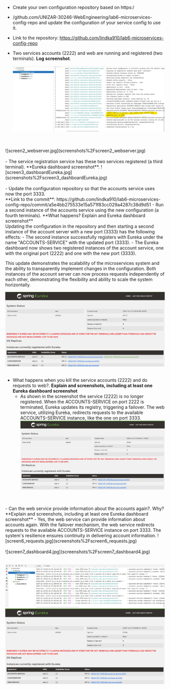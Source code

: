- Create your own configuration repository based on https:/
- /github.com/UNIZAR-30246-WebEngineering/lab6-microservices-config-repo 
and update the configuration of your service config to use it. 

- Link to the repository: https://github.com/lindka910/lab6-microservices-config-repo

- Two services accounts (2222) and web are running and registered (two terminals). **Log screenshot**.
  <br>
  <br>
  ![screen1_accounts.jpg](screenshots%2Fscreen1_accounts.jpg)
<br>
<br>
  ![screen2_webserver.jpg](screenshots%2Fscreen2_webserver.jpg)
<br>
<br>
- The service registration service has these two services registered (a third terminal). **Eureka dashboard screenshot**.
  ![screen3_dashboardEureka.jpg](screenshots%2Fscreen3_dashboardEureka.jpg)
<br>
<br>
- Update the configuration repository so that the accounts service uses now the port 3333. 
<br>**Link to the commit**:
  https://github.com/lindka910/lab6-microservices-config-repo/commit/a5e4bb275533e15a571f83cc029a4287c38d9d51
- Run a second instance of the accounts service using the new configuration (a fourth terminals).
**What happens? Explain and Eureka dashboard screenshot**<br>
  Updating the configuration in the repository and then starting a second instance of the account server with a new port (3333) has the following effects:
  - The second instance successfully registers with Eureka under the name "ACCOUNTS-SERVICE" with the updated port (3333).
  - The Eureka dashboard now shows two registered instances of the account service, one with the original port (2222) and one with the new port (3333).

  This update demonstrates the scalability of the microservices system and the ability to transparently implement changes in the configuration. Both instances of the account server can now process requests independently of each other, demonstrating the flexibility and ability to scale the system horizontally. 
    
  ![screen4_dashboard2.jpg](screenshots%2Fscreen4_dashboard2.jpg)
<br>
<br>
- What happens when you kill the service accounts (2222) and do requests to web?. **Explain and screenshots, including at least one Eureka dashboard screenshot**
  -  As shown in the screenshot the service (2222) is no longer registered. When the ACCOUNTS-SERVICE on port 2222 is terminated, Eureka updates its registry, triggering a failover. The web service, utilizing Eureka, redirects requests to the available ACCOUNTS-SERVICE instance, like the one on port 3333.
  ![screen5_dashboard3.jpg](screenshots%2Fscreen5_dashboard3.jpg)
<br>
<br>
- Can the web service provide information about the accounts again?. Why? **Explain and screenshots, including at least one Eureka dashboard screenshot**
  - Yes, the web service can provide information about accounts again. With the failover mechanism, the web service redirects requests to the available ACCOUNTS-SERVICE instance on port 3333. The system's resilience ensures continuity in delivering account information.
  ![screen6_requests.jpg](screenshots%2Fscreen6_requests.jpg)
<br>
<br>
  ![screen7_dashboard4.jpg](screenshots%2Fscreen7_dashboard4.jpg)
<br>
<br>

![screen6_requests.jpg](screenshots%2Fscreen6_requests.jpg)
![screen7_dashboard4.jpg](screenshots%2Fscreen7_dashboard4.jpg)